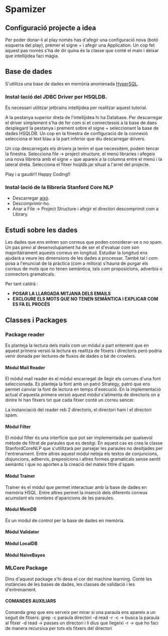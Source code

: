# Spamizer

## Configuració projecte a idea

Per poder donar-li al play només has d'afegir una configuració nova (botó esquerra del play), prèmer el signe + i afegir una Application. Un cop fet aquest pas només s'ha de dir quina és la classe que conté el main i deixar que intellijidea faci màgia.

## Base de dades

S'utilitza una base de dades en memòria anomenada [HyperSQL](http://hsqldb.org/).

### Instal·lació del JDBC Driver per HSQLDB.

És necessari utilitzar jetbrains intellijidea per realitzar aquest tutorial.  

A la pestanya superior dreta de l'intellijidea hi ha Database. Per descarregar el driver simplement s'ha de fer com si et connectessis a la base de daes desplegant la pestanya i prement sobre el signe + seleccionant la base de dades HSQLDB. Un cop en la finestra de configuració de la connexió selecciona el text blau a la part inferior que diu descarregar drivers. 

Un cop descarregats els drivers ja tenim el que necessitem, podem tencar la finestra. Selecciona file -> project structure, el menú libraries i afegeix una nova llibreria amb el signe + que apareix a la columna entre el menú i la lateral dreta. Selecciona el fitxer hsqldb.jar situat a l'arrel del projecte. 

Play i a gaudir!! Happy Coding!!

### Instal·lació de la llibreria Stanford Core NLP 

- Descarregar [aixó](https://stanfordnlp.github.io/CoreNLP/download.html). 
- Descomprimir-ho.
- Anar a File -> Project Structure i afegir el directori descomprimit com a Library.

## Estudi sobre les dades 

Les dades que ens entren son correus que poden considerar-se o no spam. Un pas previ al desenvolupament ha de ser el d'evaluar com son majoritàirament aquests correus en longitud. Estudiar la longitud ens ajudarà a veure les dimensions de les dades a processar. També tal i com posa a l'enunciat de la pràctica (com a millora) s'hauria de purgar els correus de mots que no tenen semàntica, tals com proposicions, adverbis o connectors gramaticals. 

Per tant caldrà : 

- **POSAR LA LLARGADA MITJANA DELS EMAILS** 
- **EXCLOURE ELS MOTS QUE NO TENEN SEMÀNTICA I EXPLICAR COM ES FA EL PROCÉS**

## Classes i Packages

### Package reader

Es planteja la lectura dels mails com un mòdul a part entenent que en aquest primera versió la lectura es realitza de fitxers i directoris peró podria venir donada per lectures de fluxos de dades o bé de crowlers. 

#### Mòdul Mail Reader

El mòdul mail reader és el mòdul encarregat de llegir els corrues d'una font seleccionada. Es planteja la font amb un patró Strategy, patró que ens permet canviar la font de lectura en temps d'execució. En la implementació actual d'aquesta primera versió aquest mòdul s'alimenta de directoris on a dintre hi han fitxers txt que cada fitxer conté un correu sencer. 

La instanciació del reader reb 2 directoris, el directori ham i el directori spam. 

#### Mòdul Filter

El mòdul filter és una interfície que pot ser implementada per qualsevol mètode de filtrat de paraules que es desitgi. En aquest cas es crea la classe StanfordCoreNLP que s'utilitzarà per parsejar les paraules no desitjades per l'entrenament. Entre altres aquest mòdul neteja els textos de conjuncions, disjuncions, adbervis, preposicions i altres formes gramaticals sense sentit semàntic i que no aporten a la creació del mateix fitlre d'spam. 

#### Mòdul Trainer 

Trainer és el mòdul que permet interactuar amb la base de dades en memòria HSQL. Entre altres permet la inserció dels diferents correus acumolant els nombres d'aparicions de les paraules.   

#### Mòdul MemDB

És un mòdul de control per la base de dades en memòria. 

#### Mòdul Validator



#### Mòdul LocalDB

#### Mòdul NaiveBayes





### MLCore Package

Dins d'aquest package s'hi desa el cor del machine learning. Conté les instàncies de les bases de dades, les classes de validació i les d'entrenament.

#### COMANDES AUXILIARS
Comanda grep que ens serveix per mirar si una paraula ens apareix a un seguit de fitxers.
grep -c paraula directori -d read -r
-c -> busca la paraula al fitxer
-d read -> passes un directori i li dius que llegeixi
-r -> que ho faci de manera recursiva per tots els fitxers del directori